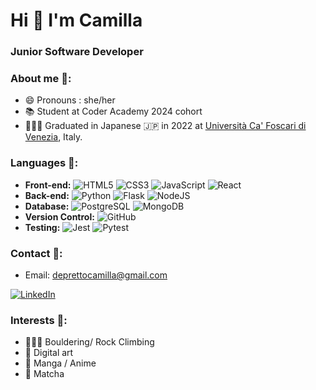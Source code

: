 # Hi 👋 I'm Camilla 

### Junior Software Developer

### About me 🌱: 

- 😄 Pronouns : she/her
- 📚 Student at Coder Academy 2024 cohort
- 👩🏻‍🎓 Graduated in Japanese 🇯🇵 in 2022 at [Università Ca' Foscari di Venezia](https://www.unive.it/pag/13526), Italy.

### Languages 🌾: 
- **Front-end:** <img alt="HTML5" src="https://img.shields.io/badge/HTML5-181717?logo=html5&logoColor=white&labelColor=E34F26" /> <img alt="CSS3" src="https://img.shields.io/badge/CSS3-181717?logo=css3&logoColor=white&labelColor=1572B6" /> <img alt="JavaScript" src="https://img.shields.io/badge/JavaScript-323330?logo=javascript&logoColor=F7DF1E" /> <img alt="React" src="https://img.shields.io/badge/React-20232A?logo=react&logoColor=61DAFB" />
- **Back-end:** <img alt="Python" src="https://img.shields.io/badge/Python-181717?logo=python&logoColor=white&labelColor=3776AB" /> <img alt="Flask" src="https://img.shields.io/badge/Flask-181717?logo=flask&logoColor=white" /> <img alt="NodeJS" src="https://img.shields.io/badge/NodeJS-181717?logo=nodedotjs&logoColor=white&labelColor=339933" />
- **Database:** <img alt="PostgreSQL" src="https://img.shields.io/badge/PostgreSQL-181717?logo=postgresql&logoColor=white&labelColor=4169E1" /> <img alt="MongoDB" src="https://img.shields.io/badge/MongoDB-181717?logo=mongodb&logoColor=white&labelColor=47A248" />
- **Version Control:** <img alt="GitHub" src="https://img.shields.io/badge/Github-181717?logo=github&logoColor=white" />
- **Testing:** <img alt="Jest" src="https://img.shields.io/badge/Jest-181717?logo=jest&logoColor=white&labelColor=C21325" /> <img alt="Pytest" src="https://img.shields.io/badge/Pytest-181717?logo=pytest&logoColor=white&labelColor=0A9EDC" />

### Contact 📮: 
- Email: deprettocamilla@gmail.com

<a
  href="www.linkedin.com/in/camilla-de-pretto-815979234"
  target= "_blank">
  <img 
    alt="LinkedIn"
    src="https://img.shields.io/badge/linkedin-%230077B5.svg?&style=for-the-badge&logo=linkedin&logoColor=white"  
  />
  </a>

  ### Interests 🌿: 
  - 🧗🏻‍♀️ Bouldering/ Rock Climbing
  - 🎨 Digital art
  - 🎐 Manga / Anime
  - 🍵 Matcha 
